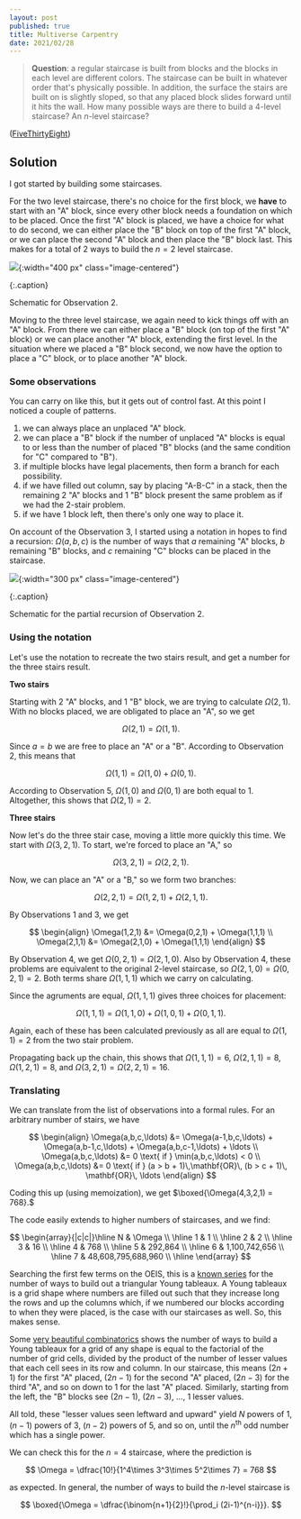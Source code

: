```yaml
---
layout: post
published: true
title: Multiverse Carpentry
date: 2021/02/28
---
```


>**Question**: a regular staircase is built from blocks and the blocks in each level are different colors. The staircase can be built in whatever order that's physically possible. In addition, the surface the stairs are built on is slightly sloped, so that any placed block slides forward until it hits the wall. How many possible ways are there to build a $4$-level staircase? An $n$-level staircase?

<!--more-->

([FiveThirtyEight](URL))

## Solution

I got started by building some staircases. 

For the two level staircase, there's no choice for the first block, we **have** to start with an "A" block, since every other block needs a foundation on which to be placed. Once the first "A" block is placed, we have a choice for what to do second, we can either place the "B" block on top of the first "A" block, or we can place the second "A" block and then place the "B" block last. This makes for a total of $2$ ways to build the $n = 2$ level staircase.

![](/img/2021-02-28-multiverse-carpenters-observation-2.JPG){:width="400 px" class="image-centered"}

{:.caption}

Schematic for Observation $2.$

Moving to the three level staircase, we again need to kick things off with an "A" block. From there we can either place a "B" block (on top of the first "A" block) or we can place another "A" block, extending the first level. In the situation where we placed a "B" block second, we now have the option to place a "C" block, or to place another "A" block. 

### Some observations

You can carry on like this, but it gets out of control fast. At this point I noticed a couple of patterns. 

1. we can always place an unplaced "A" block.
2. we can place a "B" block if the number of unplaced "A" blocks is equal to or less than the number of placed "B" blocks (and the same condition for "C" compared to "B").
3. if multiple blocks have legal placements, then form a branch for each possibility.
4. if we have filled out column, say by placing "A-B-C" in a stack, then the remaining $2$ "A" blocks and $1$ "B" block present the same problem as if we had the $2$-stair problem. 
5. if we have $1$ block left, then there's only one way to place it.

On account of the Observation $3$, I started using a notation in hopes to find a recursion: $\Omega(a,b,c)$ is the number of ways that $a$ remaining "A" blocks, $b$ remaining  "B" blocks, and $c$ remaining "C" blocks can be placed in the staircase.

![](/img/2021-02-28-multiverse-carpenters-observation-4.JPG){:width="300 px" class="image-centered"}

{:.caption}

Schematic for the partial recursion of Observation $2.$

### Using the notation

Let's use the notation to recreate the two stairs result, and get a number for the three stairs result.

**Two stairs**

Starting with $2$ "A" blocks, and $1$ "B" block, we are trying to calculate $\Omega(2,1).$ With no blocks placed, we are obligated to place an "A", so we get

$$ \Omega(2,1) = \Omega(1,1).$$

Since $a = b$ we are free to place an "A" or a "B". According to Observation $2$, this means that

$$ \Omega(1,1) = \Omega(1,0) + \Omega(0,1). $$

According to Observation $5$, $\Omega(1,0)$ and $\Omega(0,1)$ are both equal to $1.$ Altogether, this shows that $\Omega(2,1) = 2.$

**Three stairs**

Now let's do the three stair case, moving a little more quickly this time. We start with $\Omega(3,2,1).$ To start, we're forced to place an "A," so 

$$ \Omega(3,2,1) = \Omega(2,2,1). $$

Now, we can place an "A" or a "B," so we form two branches:

$$ \Omega(2,2,1) = \Omega(1,2,1) + \Omega(2,1,1). $$

By Observations $1$ and $3,$ we get

$$ 
\begin{align}
\Omega(1,2,1) &= \Omega(0,2,1) + \Omega(1,1,1) \\
\Omega(2,1,1) &= \Omega(2,1,0) + \Omega(1,1,1)
\end{align} 
$$

By Observation $4,$ we get $\Omega(0,2,1) = \Omega(2,1,0).$ Also by Observation $4,$ these problems are equivalent to the original $2$-level staircase, so $\Omega(2,1,0) = \Omega(0,2,1) = 2.$ Both terms share $\Omega(1,1,1)$ which we carry on calculating. 

Since the agruments are equal, $\Omega(1,1,1)$ gives three choices for placement:

$$ \Omega(1,1,1) = \Omega(1,1,0) + \Omega(1,0,1) + \Omega(0,1,1). $$

Again, each of these has been calculated previously as all are equal to $\Omega(1,1) = 2$ from the two stair problem. 

Propagating back up the chain, this shows that $\Omega(1,1,1) = 6,$ $\Omega(2,1,1) = 8,$ $\Omega(1,2,1) = 8,$ and $\Omega(3,2,1) = \Omega(2,2,1) = 16.$

### Translating

We can translate from the list of observations into a formal rules. For an arbitrary number of stairs, we have

$$ 
\begin{align}
\Omega(a,b,c,\ldots) &= \Omega(a-1,b,c,\ldots) + \Omega(a,b-1,c,\ldots) + \Omega(a,b,c-1,\ldots) + \ldots \\
\Omega(a,b,c,\ldots) &= 0 \text{ if } \min(a,b,c,\ldots) < 0 \\
\Omega(a,b,c,\ldots) &= 0 \text{ if } (a > b + 1)\,\mathbf{OR}\, (b > c + 1)\, \mathbf{OR}\, \ldots
\end{align}
$$

Coding this up (using memoization), we get $\boxed{\Omega(4,3,2,1) = 768}.$

The code easily extends to higher numbers of staircases, and we find:

$$
\begin{array}{|c|c|}\hline
  N & \Omega \\ \hline
  1 & 1 \\ \hline
  2 & 2 \\ \hline
  3 & 16 \\ \hline
  4 & 768 \\ \hline
  5 & 292,864 \\ \hline
  6 & 1,100,742,656 \\ \hline
  7 & 48,608,795,688,960 \\ \hline
\end{array}
$$

Searching the first few terms on the OEIS, this is a [known series](https://oeis.org/A005118) for the number of ways to build out a triangular Young tableaux. A Young tableaux is a grid shape where numbers are filled out such that they increase long the rows and up the columns which, if we numbered our blocks according to when they were placed, is the case with our staircases as well. So, this makes sense.

Some [very beautiful combinatorics](https://www2.math.upenn.edu/~wilf/website/Probabilistic%20proof.pdf) shows the number of ways to build a Young tableaux for a grid of any shape is equal to the factorial of the number of grid cells, divided by the product of the number of lesser values that each cell sees in its row and column. In our staircase, this means $(2n+1)$ for the first "A" placed, $(2n-1)$ for the second "A" placed, $(2n-3)$ for the third "A", and so on down to $1$ for the last "A" placed. Similarly, starting from the left, the "B" blocks see $(2n-1),$ $(2n-3),$ $\ldots$, $1$ lesser values.

All told, these "lesser values seen leftward and upward" yield $N$ powers of $1$, $(n-1)$ powers of $3,$ $(n-2)$ powers of $5,$ and so on, until the $n^\text{th}$ odd number which has a single power. 

We can check this for the $n=4$ staircase, where the prediction is

$$ \Omega = \dfrac{10!}{1^4\times 3^3\times 5^2\times 7} = 768 $$

as expected. In general, the number of ways to build the $n$-level staircase is

$$ \boxed{\Omega = \dfrac{\binom{n+1}{2}!}{\prod_i (2i-1)^{n-i}}}. $$

<br>
